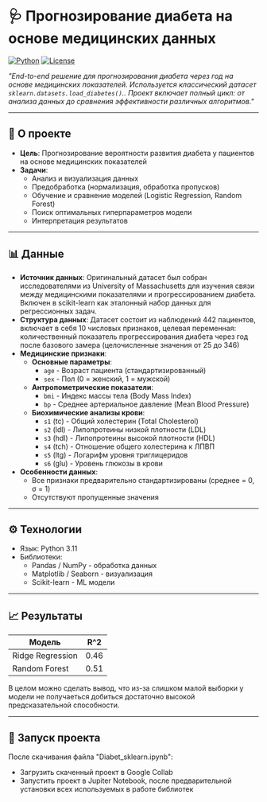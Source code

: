 # 🩺 Прогнозирование диабета на основе медицинских данных

[![Python](https://img.shields.io/badge/Python-3.9%2B-blue)](https://www.python.org/)
[![License](https://img.shields.io/badge/License-MIT-green)](LICENSE)
 
*"End-to-end решение для прогнозирования диабета через год на основе медицинских показателей. Используется классический датасет `sklearn.datasets.load_diabetes()`.. Проект включает полный цикл: от анализа данных до сравнения эффективности различных алгоритмов."*

---


## 🏥 О проекте
- **Цель**: Прогнозирование вероятности развития диабета у пациентов на основе медицинских показателей
- **Задачи**:
  - Анализ и визуализация данных
  - Предобработка (нормализация, обработка пропусков)
  - Обучение и сравнение моделей (Logistic Regression, Random Forest)
  - Поиск оптимальных гиперпараметров модели
  - Интерпретация результатов

---
## 📊 Данные
- **Источник данных**: Оригинальный датасет был собран исследователями из University of Massachusetts для изучения связи между медицинскими показателями и прогрессированием диабета. Включен в scikit-learn как эталонный набор данных для регрессионных задач.
- **Структура данных**: Датасет состоит из наблюдений 442 пациентов, включает в себя 10 числовых признаков, целевая переменная: количественный показатель прогрессирования диабета через год после базового замера (целочисленные значения от 25 до 346)
- **Медицинские признаки**:
  - **Основные параметры**:
    - `age` - Возраст пациента (стандартизированный)
    - `sex` - Пол (0 = женский, 1 = мужской)
  - **Антропометрические показатели**:
    - `bmi` - Индекс массы тела (Body Mass Index)
    - `bp` - Среднее артериальное давление (Mean Blood Pressure)
  - **Биохимические анализы крови**:
    - `s1` (tc) - Общий холестерин (Total Cholesterol)
    - `s2` (ldl) - Липопротеины низкой плотности (LDL)
    - `s3` (hdl) - Липопротеины высокой плотности (HDL)
    - `s4` (tch) - Отношение общего холестерина к ЛПВП
    - `s5` (ltg) - Логарифм уровня триглицеридов
    - `s6` (glu) - Уровень глюкозы в крови
- **Особенности данных**:
  - Все признаки предварительно стандартизированы (среднее = 0, σ = 1)
  - Отсутствуют пропущенные значения
---
## ⚙️ Технологии

- Язык: Python 3.11
- Библиотеки:
  - Pandas / NumPy - обработка данных
  - Matplotlib / Seaborn - визуализация
  - Scikit-learn - ML модели

---
## 📈 Результаты

| Модель          | R^2  |
|-----------------|------|
| Ridge Regression| 0.46 |
| Random Forest   | 0.51 |

В целом можно сделать вывод, что из-за слишком малой выборки у модели не получаеться добиться достаточно высокой предсказательной способности. 

---
## 🚀 Запуск проекта
После скачивания файла "Diabet_sklearn.ipynb":
- Загрузить скаченный проект в Google Collab
- Запустить проект в Jupiter Notebook, после предварительной установки всех используемых в работе библиотек 
